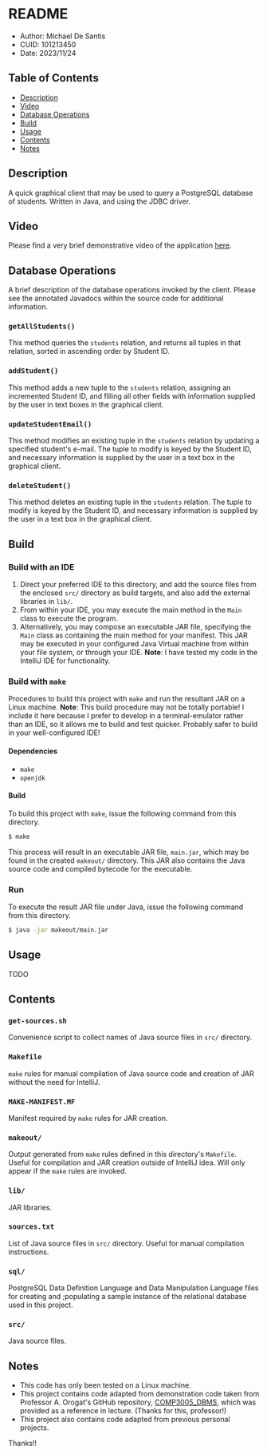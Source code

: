 # README
* Author: Michael De Santis
* CUID: 101213450
* Date: 2023/11/24

## Table of Contents
* [Description](#description)
* [Video](#video)
* [Database Operations](#operations)
* [Build](#build)
* [Usage](#usage)
* [Contents](#contents)
* [Notes](#notes)

<a id="description"></a>
## Description
A quick graphical client that may be used to query a PostgreSQL database of students. Written in Java, and using the JDBC driver.

<a id="video"></a>
## Video
Please find a very brief demonstrative video of the application [here](https://youtu.be/qbW7ObUb3Nk).

<a id="operations"></a>
## Database Operations
A brief description of the database operations invoked by the client. Please see the annotated Javadocs within the source code for additional information.

### `getAllStudents()`
This method queries the `students` relation, and returns all tuples in that relation, sorted in ascending order by Student ID.

### `addStudent()`
This method adds a new tuple to the `students` relation, assigning an incremented Student ID, and filling all other fields with information supplied by the user in text boxes in the graphical client.

### `updateStudentEmail()`
This method modifies an existing tuple in the `students` relation by updating a specified student's e-mail. The tuple to modify is keyed by the Student ID, and necessary information is supplied by the user in a text box in the graphical client.

### `deleteStudent()`
This method deletes an existing tuple in the `students` relation. The tuple to modify is keyed by the Student ID, and necessary information is supplied by the user in a text box in the graphical client.

<a id="build"></a>
## Build

### Build with an IDE
1. Direct your preferred IDE to this directory, and add the source files from the enclosed `src/` directory as build targets, and also add the external libraries in `lib/`.
2. From within your IDE, you may execute the main method in the `Main` class to execute the program.
3. Alternatively, you may compose an executable JAR file, specifying the `Main` class as containing the main method for your manifest. This JAR may be executed in your configured Java Virtual machine from within your file system, or through your IDE.
__Note__: I have tested my code in the IntelliJ IDE for functionality.

### Build with `make`
Procedures to build this project with `make` and run the resultant JAR on a Linux machine. __Note__: This build procedure may not be totally portable! I include it here because I prefer to develop in a terminal-emulator rather than an IDE, so it allows me to build and test quicker. Probably safer to build in your well-configured IDE!

#### Dependencies
* `make`
* `openjdk`

#### Build
To build this project with `make`, issue the following command from this directory. 
```bash
$ make
```
This process will result in an executable JAR file, `main.jar`, which may be found in the created `makeout/` directory. This JAR also contains the Java source code and compiled bytecode for the executable.

### Run
To execute the result JAR file under Java, issue the following command from this directory.
```bash
$ java -jar makeout/main.jar
```

<a id="usage"></a>
## Usage
TODO

<a id="contents"></a>
## Contents

### `get-sources.sh`
Convenience script to collect names of Java source files in `src/` directory.

### `Makefile`
`make` rules for manual compilation of Java source code and creation of JAR without the need for IntelliJ.

### `MAKE-MANIFEST.MF`
Manifest required by `make` rules for JAR creation.

### `makeout/`
Output generated from `make` rules defined in this directory's `Makefile`. Useful for compilation and JAR creation outside of IntelliJ idea. Will only appear if the `make` rules are invoked.

### `lib/`
JAR libraries.

### `sources.txt`
List of Java source files in `src/` directory. Useful for manual compilation instructions.

### `sql/`
PostgreSQL Data Definition Language and Data Manipulation Language files for creating and ;populating a sample instance of the relational database used in this project.

### `src/`
Java source files.

<a id="notes"></a>
## Notes
* This code has only been tested on a Linux machine.
* This project contains code adapted from demonstration code taken from Professor A. Orogat's GitHub repository, [COMP3005_DBMS](https://github.com/aorogat/COMP3005_DBMS/), which was provided as a reference in lecture. (Thanks for this, professor!)
* This project also contains code adapted from previous personal projects.

Thanks!!


